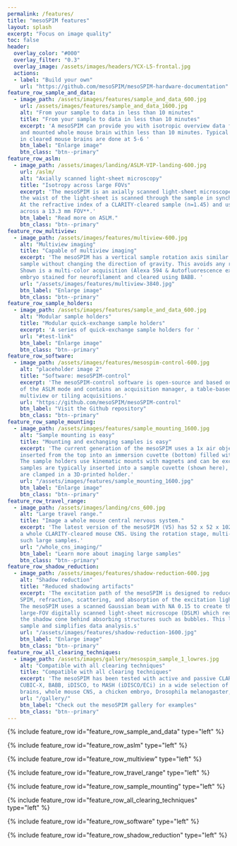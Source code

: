 ```yaml
---
permalink: /features/
title: "mesoSPIM features"
layout: splash
excerpt: "Focus on image quality"
toc: false
header:
  overlay_color: "#000"
  overlay_filter: "0.3"
  overlay_image: /assets/images/headers/YCX-L5-frontal.jpg
  actions:
  - label: "Build your own"
    url: "https://github.com/mesoSPIM/mesoSPIM-hardware-documentation"
feature_row_sample_and_data:
  - image_path: /assets/images/features/sample_and_data_600.jpg
    url: /assets/images/features/sample_and_data_1600.jpg
    alt: "From your sample to data in less than 10 minutes"
    title: "From your sample to data in less than 10 minutes"
    excerpt: 'A mesoSPIM can provide you with isotropic overview data from a cleared
    and mounted whole mouse brain within less than 10 minutes. Typical single-color acquisitions
    in cleared mouse brains are done at 5-6 '
    btn_label: "Enlarge image"
    btn_class: "btn--primary"
feature_row_aslm:
  - image_path: /assets/images/landing/ASLM-VIP-landing-600.jpg
    url: /aslm/
    alt: "Axially scanned light-sheet microscopy"
    title: "Isotropy across large FOVs"
    excerpt: 'The mesoSPIM is an axially scanned light-sheet microscope (ASLM) for uniform z-resolution across the FOV. In ASLM,
    the waist of the light-sheet is scanned through the sample in synchrony with the rolling shutter readout of the camera.
    At the refractive index of a CLARITY-cleared sample (n=1.45) and using 488 nm illumination, the mesoSPIM achieves an axial resolution of **6.55 μm
    across a 13.3 mm FOV**.'
    btn_label: "Read more on ASLM."
    btn_class: "btn--primary"
feature_row_multiview:
  - image_path: /assets/images/features/multiview-600.jpg
    alt: "Multiview imaging"
    title: "Capable of multiview imaging"
    excerpt: 'The mesoSPIM has a vertical sample rotation axis similar to the original SPIM. This allows 360° rotation of the
    sample without changing the direction of gravity. This avoids any rotation-induced distortions of soft samples.
    Shown is a multi-color acquisition (Alexa 594 & Autofluorescence excited at 405 nm) of a 7-day old chick
    embryo stained for neurofilament and cleared using BABB. '
    url: "/assets/images/features/multiview-3840.jpg"
    btn_label: "Enlarge image"
    btn_class: "btn--primary"
feature_row_sample_holders:
  - image_path: /assets/images/features/sample_and_data_600.jpg
    alt: "Modular sample holders"
    title: "Modular quick-exchange sample holders"
    excerpt: 'A series of quick-exchange sample holders for '
    url: "#test-link"
    btn_label: "Enlarge image"
    btn_class: "btn--primary"
feature_row_software:
  - image_path: /assets/images/features/mesospim-control-600.jpg
    alt: "placeholder image 2"
    title: "Software: mesoSPIM-control"
    excerpt: 'The mesoSPIM-control software is open-source and based on Python and PyQt5. It allows control
    of the ASLM mode and contains an acquisition manager, a table-based tool to create complex multichannel,
    multiview or tiling acquisitions.'
    url: "https://github.com/mesoSPIM/mesoSPIM-control"
    btn_label: "Visit the Github repository"
    btn_class: "btn--primary"
feature_row_sample_mounting:
  - image_path: /assets/images/features/sample_mounting_1600.jpg
    alt: "Sample mounting is easy"
    title: "Mounting and exchanging samples is easy"
    excerpt: 'The current generation of the mesoSPIM uses a 1x air objective (Olympus MVPLAPO1x). Samples are
    inserted from the top into an immersion cuvette (bottom) filled with a refractive index matching solution.   
    The sample holders use kinematic mounts with magnets and can be exchanged within seconds. For CLARITY,
    samples are typically inserted into a sample cuvette (shown here), whereas hard samples (i.e. with iDISCO or BABB clearing)
    are clamped in a 3D-printed holder.'
    url: "/assets/images/features/sample_mounting_1600.jpg"
    btn_label: "Enlarge image"
    btn_class: "btn--primary"
feature_row_travel_range:
  - image_path: /assets/images/landing/cns_600.jpg
    alt: "Large travel range."
    title: "Image a whole mouse central nervous system."
    excerpt: 'The latest version of the mesoSPIM (V5) has 52 x 52 x 102 mm travel range. This is sufficient to image
    a whole CLARITY-cleared mouse CNS. Using the rotation stage, multi-view imaging can be performed in
    such large samples.'
    url: "/whole_cns_imaging/"
    btn_label: "Learn more about imaging large samples"
    btn_class: "btn--primary"
feature_row_shadow_reduction:
  - image_path: /assets/images/features/shadow-reduction-600.jpg
    alt: "Shadow reduction"
    title: "Reduced shadowing artifacts"
    excerpt: 'The excitation path of the mesoSPIM is designed to reduce shadowing artifacts. In a standard
    SPIM, refraction, scattering, and absorption of the excitation light-sheet leads to shadowing artifacts (left side).
    The mesoSPIM uses a scanned Gaussian beam with NA 0.15 to create the light-sheet. This NA is higher than in a typical
    large-FOV digitally scanned light-sheet microscope (DSLM) which reduces shadows: The higher illumination NA shortens
    the shadow cone behind absorbing structures such as bubbles. This leads to a very uniform illumination profile in the
    sample and simplifies data analysis.s'
    url: "/assets/images/features/shadow-reduction-1600.jpg"
    btn_label: "Enlarge image"
    btn_class: "btn--primary"
feature_row_all_clearing_techniques:
  - image_path: /assets/images/gallery/mesospim_sample_1_lowres.jpg
    alt: "Compatible with all clearing techniques"
    title: "Compatible with all clearing techniques"
    excerpt: 'The mesoSPIM has been tested with active and passive CLARITY, X-CLARITY,
    CUBIC-X, BABB, iDISCO, to MASH (iDISCO/ECi) in a wide selection of samples from mouse
    brains, whole mouse CNS, a chicken embryo, Drosophila melanogaster, and human neocortex.'
    url: "/gallery/"
    btn_label: "Check out the mesoSPIM gallery for examples"
    btn_class: "btn--primary"
---
```


{% include feature_row id="feature_row_sample_and_data" type="left" %}

{% include feature_row id="feature_row_aslm" type="left" %}

{% include feature_row id="feature_row_multiview" type="left" %}

{% include feature_row id="feature_row_travel_range" type="left" %}

{% include feature_row id="feature_row_sample_mounting" type="left" %}

{% include feature_row id="feature_row_all_clearing_techniques" type="left" %}

{% include feature_row id="feature_row_software" type="left" %}

{% include feature_row id="feature_row_shadow_reduction" type="left" %}
